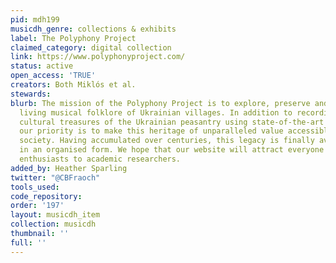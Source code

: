 ```yaml
---
pid: mdh199
musicdh_genre: collections & exhibits
label: The Polyphony Project
claimed_category: digital collection
link: https://www.polyphonyproject.com/
status: active
open_access: 'TRUE'
creators: Both Miklós et al.
stewards: 
blurb: The mission of the Polyphony Project is to explore, preserve and present the
  living musical folklore of Ukrainian villages. In addition to recording the intangible
  cultural treasures of the Ukrainian peasantry using state-of-the-art technology,
  our priority is to make this heritage of unparalleled value accessible to contemporary
  society. Having accumulated over centuries, this legacy is finally available online
  in an organised form. We hope that our website will attract everyone from music
  enthusiasts to academic researchers.
added_by: Heather Sparling
twitter: "@CBFraoch"
tools_used: 
code_repository: 
order: '197'
layout: musicdh_item
collection: musicdh
thumbnail: ''
full: ''
---
```

